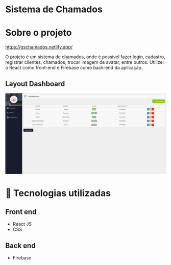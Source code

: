 # Sistema de Chamados
# Sobre o projeto

https://gschamados.netlify.app/

O projeto é um sistema de chamados, onde é possível fazer login, cadastro, registrar clientes, chamados, trocar imagem de avatar, entre outros. Utilizei o React como front-end e Firebase como back-end da aplicação.

## Layout Dashboard
 
<img src="https://github.com/GabrielLSobreira/sistema-de-chamados/blob/main/src/assets/Layout%20-%20Dashboard.png"/>


# 🚀 Tecnologias utilizadas
## Front end
- React JS
- CSS

## Back end
- Firebase
